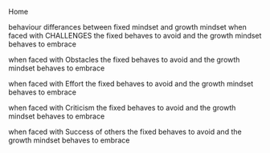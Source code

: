 Home

behaviour differances between fixed mindset and growth mindset
when faced with CHALLENGES the fixed behaves to avoid and the growth mindset behaves to embrace

when faced with Obstacles the fixed behaves to avoid and the growth mindset behaves to embrace

when faced with Effort the fixed behaves to avoid and the growth mindset behaves to embrace

when faced with Criticism the fixed behaves to avoid and the growth mindset behaves to embrace

when faced with Success of others the fixed behaves to avoid and the growth mindset behaves to embrace

